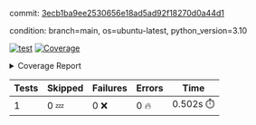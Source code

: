 commit: [3ecb1ba9ee2530656e18ad5ad92f18270d0a44d1](https://github.com/rcmdnk/python-template/tree/3ecb1ba9ee2530656e18ad5ad92f18270d0a44d1)

condition: branch=main, os=ubuntu-latest, python_version=3.10

[![test](https://github.com/rcmdnk/python-template/actions/workflows/test.yml/badge.svg)](https://github.com/rcmdnk/python-template/actions/runs/5153537494)
<a href="https://github.com/rcmdnk/python-template/blob/3ecb1ba9ee2530656e18ad5ad92f18270d0a44d1/README.md"><img alt="Coverage" src="https://img.shields.io/badge/Coverage-100%25-brightgreen.svg" /></a><details><summary>Coverage Report </summary><table><tr><th>File</th><th>Stmts</th><th>Miss</th><th>Cover</th></tr><tbody><tr><td><b>TOTAL</b></td><td><b>1</b></td><td><b>0</b></td><td><b>100%</b></td></tr></tbody></table></details>

| Tests | Skipped | Failures | Errors | Time |
| ----- | ------- | -------- | -------- | ------------------ |
| 1 | 0 :zzz: | 0 :x: | 0 :fire: | 0.502s :stopwatch: |


